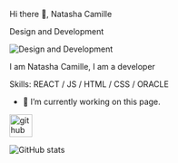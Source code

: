 Hi there 👋, Natasha Camille

Design and Development

![Design and Development](https://pbs.twimg.com/profile_banners/1294611130854367233/1713801279/600x200)

I am Natasha Camille, I am a developer 

Skills: REACT / JS / HTML / CSS / ORACLE

- 🔭 I’m currently working on this page. 


[<img src='https://cdn.jsdelivr.net/npm/simple-icons@3.0.1/icons/github.svg' alt='github' height='40'>](https://github.com/NatashaCamille)  

![GitHub stats](https://github-readme-stats.vercel.app/api?username=NatashaCamille&show_icons=true)  

